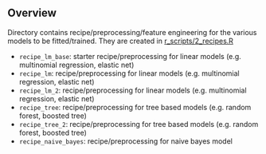## Overview

Directory contains recipe/preprocessing/feature engineering for the various models to be fitted/trained. They are created in [r_scripts/2_recipes.R](https://github.com/stat301-2-2024-winter/final-project-2-chelsea-a/blob/main/r_scripts/2_recipes.R)

- `recipe_lm_base`: starter recipe/preprocessing for linear models (e.g. multinomial regression, elastic net)
- `recipe_lm`: recipe/preprocessing for linear models (e.g. multinomial regression, elastic net)
- `recipe_lm_2`: recipe/preprocessing for linear models (e.g. multinomial regression, elastic net)
- `recipe_tree`: recipe/preprocessing for tree based models (e.g. random forest, boosted tree)
- `recipe_tree_2`: recipe/preprocessing for tree based models (e.g. random forest, boosted tree)
- `recipe_naive_bayes`: recipe/preprocessing for naive bayes model



